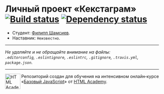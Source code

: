 # Личный проект «Кекстаграм» [![Build status][travis-image]][travis-url] [![Dependency status][dependency-image]][dependency-url]

* Студент: [Филипп Шамсиев](https://up.htmlacademy.ru/javascript/4/user/70260).
* Наставник: `Неизвестно`.

---

_Не удаляйте и не обращайте внимание на файлы:_<br>
_`.editorconfig`, `.eslintignore`, `.eslintrc`, `.gitignore`, `.travis.yml`, `package.json`._

---

<a href="https://htmlacademy.ru/intensive/javascript"><img align="left" width="50" height="50" title="HTML Academy" src="https://up.htmlacademy.ru/static/img/intensive/javascript/logo-for-github.svg"></a>

Репозиторий создан для обучения на интенсивном онлайн‑курсе «[Базовый JavaScript](https://htmlacademy.ru/intensive/javascript)» от [HTML Academy](https://htmlacademy.ru).

[travis-image]: https://travis-ci.org/htmlacademy-javascript/70260-kekstagram.svg?branch=master
[travis-url]: https://travis-ci.org/htmlacademy-javascript/70260-kekstagram
[dependency-image]: https://david-dm.org/htmlacademy-javascript/70260-kekstagram.svg?style=flat-square
[dependency-url]: https://david-dm.org/htmlacademy-javascript/70260-kekstagram
